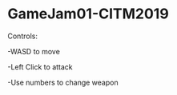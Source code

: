 # GameJam01-CITM2019
Controls:

-WASD to move

-Left Click to attack

-Use numbers to change weapon
